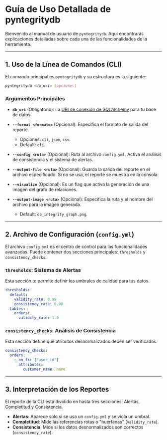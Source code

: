 # Guía de Uso Detallada de pyntegritydb

Bienvenido al manual de usuario de `pyntegritydb`. Aquí encontrarás explicaciones detalladas sobre cada una de las funcionalidades de la herramienta.

---
## 1. Uso de la Línea de Comandos (CLI)

El comando principal es `pyntegritydb` y su estructura es la siguiente:

```bash
pyntegritydb <db_uri> [opciones]
```

### Argumentos Principales

* **`db_uri`** (Obligatorio): La [URI de conexión de SQLAlchemy](https://docs.sqlalchemy.org/en/20/core/engines.html#database-urls) para tu base de datos.

* **`--format <formato>`** (Opcional): Especifica el formato de salida del reporte.
    * Opciones: `cli`, `json`, `csv`.
    * Default: `cli`.

* **`--config <ruta>`** (Opcional): Ruta al archivo `config.yml`. Activa el análisis de consistencia y el sistema de alertas.

* **`--output-file <ruta>`** (Opcional): Guarda la salida del reporte en el archivo especificado. Si no se usa, el reporte se muestra en la consola.

* **`--visualize`** (Opcional): Es un flag que activa la generación de una imagen del grafo de relaciones.

* **`--output-image <ruta>`** (Opcional): Especifica la ruta y el nombre del archivo para la imagen generada.
    * Default: `db_integrity_graph.png`.

---
## 2. Archivo de Configuración (`config.yml`)

El archivo `config.yml` es el centro de control para las funcionalidades avanzadas. Puede contener dos secciones principales: `thresholds` y `consistency_checks`.

### `thresholds`: Sistema de Alertas

Esta sección te permite definir los umbrales de calidad para tus datos.

```yaml
thresholds:
  default:
    validity_rate: 0.99
    consistency_rate: 0.98
  tables:
    orders:
      validity_rate: 1.0
```

### `consistency_checks`: Análisis de Consistencia

Esta sección define qué atributos desnormalizados deben ser verificados.

```yaml
consistency_checks:
  orders: 
    - on_fk: ["user_id"]
      attributes:
        customer_name: name
```

---
## 3. Interpretación de los Reportes

El reporte de la CLI está dividido en hasta tres secciones: Alertas, Completitud y Consistencia.

* **Alertas**: Aparece solo si se usa un `config.yml` y se viola un umbral.
* **Completitud**: Mide las referencias rotas o "huérfanas" (`validity_rate`).
* **Consistencia**: Mide si los datos desnormalizados son correctos (`consistency_rate`).